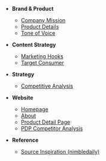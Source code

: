 <!-- docs/_sidebar.md -->

*   **Brand & Product**
    *   [Company Mission](company.md)
    *   [Product Details](product.md)
    *   [Tone of Voice](toneofvoice.md)

*   **Content Strategy**
    *   [Marketing Hooks](hooks.md)
    *   [Target Consumer](consumer.md)

*   **Strategy**
    *   [Competitive Analysis](competitor_comp.md)

*   **Website**
    *   [Homepage](homepage.md)
    *   [About](about.md)
    *   [Product Detail Page](pdp.md)
    *   [PDP Competitor Analysis](pdp_competitor_analysis.md)

*   **Reference**
    *   [Source Inspiration (nimbledaily)](nimbledaily.md) 